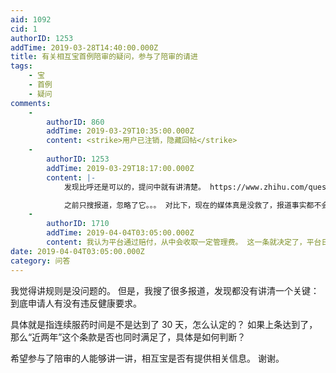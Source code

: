 ```yaml
---
aid: 1092
cid: 1
authorID: 1253
addTime: 2019-03-28T14:40:00.000Z
title: 有关相互宝首例陪审的疑问，参与了陪审的请进
tags:
    - 宝
    - 首例
    - 疑问
comments:
    -
        authorID: 860
        addTime: 2019-03-29T10:35:00.000Z
        content: <strike>用户已注销，隐藏回帖</strike>
    -
        authorID: 1253
        addTime: 2019-03-29T18:17:00.000Z
        content: |-
            发现比呼还是可以的，提问中就有讲清楚。 https://www.zhihu.com/question/317537586

            之前只搜报道，忽略了它。。。 对比下，现在的媒体真是没救了，报道事实都不会，多点字数也能多稿费不是。
    -
        authorID: 1710
        addTime: 2019-04-04T03:05:00.000Z
        content: 我认为平台通过赔付，从中会收取一定管理费。 这一条就决定了，平台日后发展有可能压低标准通过增加赔付案件数量，赚取更多管理费。
date: 2019-04-04T03:05:00.000Z
category: 问答
---
```


我觉得讲规则是没问题的。 但是，我搜了很多报道，发现都没有讲清一个关键：到底申请人有没有违反健康要求。

具体就是指连续服药时间是不是达到了 30 天，怎么认定的？ 如果上条达到了，那么“近两年”这个条款是否也同时满足了，具体是如何判断？

希望参与了陪审的人能够讲一讲，相互宝是否有提供相关信息。 谢谢。
